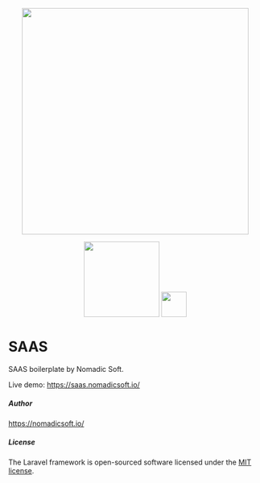 <p align="center">
<a href="https://nomadicsoft.io/" target="_blank"><img src="https://i1.wp.com/nomadicsoft.io/wp-content/uploads/2019/11/logo.png?w=467&ssl=1" width="450"></a>
</p>
<p align="center">
<a href="https://laravel.com" target="_blank"><img src="https://raw.githubusercontent.com/laravel/art/master/logo-lockup/5%20SVG/2%20CMYK/1%20Full%20Color/laravel-logolockup-cmyk-red.svg" width="150"></a>
<a href="https://cli.vuejs.org/" target="_blank"><img src="https://cli.vuejs.org/favicon.png" width="50"></a>
</p>

# SAAS
SAAS boilerplate by Nomadic Soft.

Live demo: https://saas.nomadicsoft.io/

##### Author
https://nomadicsoft.io/

##### License

The Laravel framework is open-sourced software licensed under the [MIT license](https://opensource.org/licenses/MIT).
